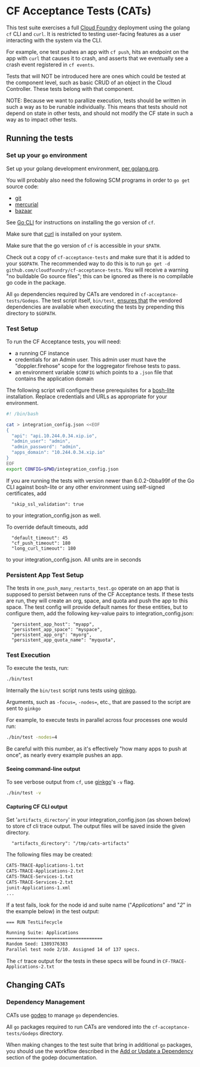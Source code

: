 # CF Acceptance Tests (CATs)

This test suite exercises a full [Cloud Foundry](https://github.com/cloudfoundry/cf-release) deployment using
the golang `cf` CLI and `curl`. It is restricted to testing user-facing
features as a user interacting with the system via the CLI.

For example, one test pushes an app with `cf push`, hits an endpoint on the
app with `curl` that causes it to crash, and asserts that we eventually see a
crash event registered in `cf events`.

Tests that will NOT be introduced here are ones which could be tested at the component level,
such as basic CRUD of an object in the Cloud Controller. These tests belong with that component.

NOTE: Because we want to parallize execution, tests should be written in such a way as to be runable individually.
This means that tests should not depend on state in other tests,
and should not modify the CF state in such a way as to impact other tests.

## Running the tests

### Set up your `go` environment

Set up your golang development environment, [per golang.org](http://golang.org/doc/install).

You will probably also need the following SCM programs in order to `go get` source code:
* [git](http://git-scm.com/)
* [mercurial](http://mercurial.selenic.com/)
* [bazaar](http://bazaar.canonical.com/)

See [Go CLI](https://github.com/cloudfoundry/cli) for instructions on installing the go version of `cf`.

Make sure that [curl](http://curl.haxx.se/) is installed on your system.

Make sure that the go version of `cf` is accessible in your `$PATH`.

Check out a copy of `cf-acceptance-tests` and make sure that it is added to your `$GOPATH`.
The recommended way to do this is to run `go get -d github.com/cloudfoundry/cf-acceptance-tests`. You will receive a
warning "no buildable Go source files"; this can be ignored as there is no compilable go code in the package.

All `go` dependencies required by CATs are vendored in `cf-acceptance-tests/Godeps`. The test script itself, `bin/test`,
[ensures that](https://github.com/cloudfoundry/cf-acceptance-tests/blob/master/bin/test#L10-L15)
the vendored dependencies are available when executing the tests by prepending this directory to `$GOPATH`.

### Test Setup

To run the CF Acceptance tests, you will need:
- a running CF instance
- credentials for an Admin user. This admin user must have the "doppler.firehose" scope for the loggregator firehose tests to pass.
- an environment variable `$CONFIG` which points to a `.json` file that contains the application domain

The following script will configure these prerequisites for a [bosh-lite](https://github.com/cloudfoundry/bosh-lite)
installation. Replace credentials and URLs as appropriate for your environment.

```bash
#! /bin/bash

cat > integration_config.json <<EOF
{
  "api": "api.10.244.0.34.xip.io",
  "admin_user": "admin",
  "admin_password": "admin",
  "apps_domain": "10.244.0.34.xip.io"
}
EOF
export CONFIG=$PWD/integration_config.json
```

If you are running the tests with version newer than 6.0.2-0bba99f of the Go CLI against bosh-lite or any other environment
using self-signed certificates, add

```
  "skip_ssl_validation": true
```

to your integration_config.json as well.

To override default timeouts, add

```
  "default_timeout": 45
  "cf_push_timeout": 180
  "long_curl_timeout": 180
```

to your integration_config.json. All units are in seconds


### Persistent App Test Setup

The tests in `one_push_many_restarts_test.go` operate on an app that is supposed to persist between runs of the CF
Acceptance tests. If these tests are run, they will create an org, space, and quota and push the app to this space.
The test config will provide default names for these entities, but to configure them, add the following key-value
pairs to integration_config.json:

```
  "persistent_app_host": "myapp",
  "persistent_app_space": "myspace",
  "persistent_app_org": "myorg",
  "persistent_app_quota_name": "myquota",
```

### Test Execution

To execute the tests, run:

```bash
./bin/test
```

Internally the `bin/test` script runs tests using [ginkgo](https://github.com/onsi/ginkgo).

Arguments, such as `-focus=`, `-nodes=`, etc., that are passed to the script are sent to `ginkgo`

For example, to execute tests in parallel across four processes one would run:

```bash
./bin/test -nodes=4
```

Be careful with this number, as it's effectively "how many apps to push at once", as nearly every example pushes an app.

#### Seeing command-line output

To see verbose output from `cf`, use [ginkgo](https://github.com/onsi/ginkgo)'s `-v` flag.

```bash
./bin/test -v
```

#### Capturing CF CLI output

Set '`artifacts_directory`' in your integration_config.json (as shown below) to store cf cli trace output. The output files will be saved inside the given directory.

```
  "artifacts_directory": "/tmp/cats-artifacts"
```

The following files may be created:

```bash
CATS-TRACE-Applications-1.txt
CATS-TRACE-Applications-2.txt
CATS-TRACE-Services-1.txt
CATS-TRACE-Services-2.txt
junit-Applications-1.xml
...
```

If a test fails, look for the node id and suite name ("*Applications*" and "*2*" in the example below) in the test output:

```bash
=== RUN TestLifecycle

Running Suite: Applications
====================================
Random Seed: 1389376383
Parallel test node 2/10. Assigned 14 of 137 specs.
```

The `cf` trace output for the tests in these specs will be found in `CF-TRACE-Applications-2.txt`


## Changing CATs

### Dependency Management

CATs use [godep](https://github.com/tools/godep) to manage `go` dependencies.

All `go` packages required to run CATs are vendored into the `cf-acceptance-tests/Godeps` directory.

When making changes to the test suite that bring in additional `go` packages, you should use the workflow described in the
[Add or Update a Dependency](https://github.com/tools/godep#add-or-update-a-dependency) section of the godep documentation.
